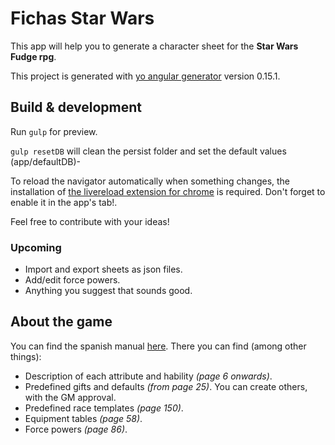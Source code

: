# Fichas Star Wars

This app will help you to generate a character sheet for the **Star Wars Fudge rpg**.

This project is generated with [yo angular generator](https://github.com/yeoman/generator-angular)
version 0.15.1.

## Build & development

Run `gulp` for preview.

`gulp resetDB` will clean the persist folder and set the default values (app/defaultDB)-

To reload the navigator automatically when something changes, the installation of [the livereload extension for chrome](https://chrome.google.com/webstore/detail/livereload/jnihajbhpnppcggbcgedagnkighmdlei) is required. Don't forget to enable it in the app's tab!.

Feel free to contribute with your ideas!
### Upcoming
* Import and export sheets as json files.
* Add/edit force powers.
* Anything you suggest that sounds good.

## About the game

You can find the spanish manual [here](http://www.demoniosonriente.com/download/FUDGE/FUDGE%20Star%20Wars/fudge_star_wars_v3.3.pdf). There you can find (among other things):
* Description of each attribute and hability *(page 6 onwards)*.
* Predefined gifts and defaults *(from page 25)*. You can create others, with the GM approval.
* Predefined race templates *(page 150)*.
* Equipment tables *(page 58)*.
* Force powers *(page 86)*.
